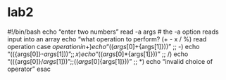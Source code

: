 # lab2

#!/bin/bash
echo “enter two numbers”
read -a args # the -a option reads input into an array
echo “what operation to perform? (+ - x / %)
read operation
case $operation in
     +) echo “$((${args[0]}+${args[1]}))” ;;
     -) echo “$((${args[0]}-${args[1]}))” ;;
     x) echo “$((${args[0]}*${args[1]}))” ;;
     /) echo “$((${args[0]}/${args[1]}))” ;;
     %) echo “$((${args[0]}%${args[1]}))” ;;
     *) echo “invalid choice of operator”
esac
